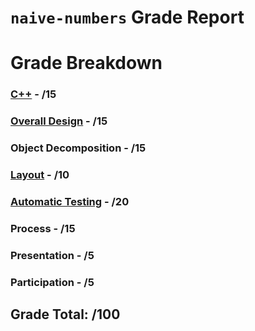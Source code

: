 # `naive-numbers` Grade Report

# Grade Breakdown


### [C++](https://github.com/CS126FA19/naive-numbers-ashwin1104/issues?utf8=%E2%9C%93&q=label%3A%22C%2B%2B%22) - /15

### [Overall Design](https://github.com/CS126FA19/naive-numbers-ashwin1104/issues?utf8=%E2%9C%93&q=label%3A%22Overall+Design%22) - /15

### Object Decomposition - /15

### [Layout](https://github.com/CS126FA19/naive-numbers-ashwin1104/issues?utf8=%E2%9C%93&q=label%3A%22Layout%22) - /10

### [Automatic Testing](https://github.com/CS126FA19/naive-numbers-ashwin1104/issues?utf8=%E2%9C%93&q=label%3A%22Automatic+Testing%22) - /20

### Process - /15

### Presentation - /5

### Participation - /5

## Grade Total: /100
